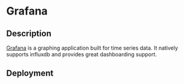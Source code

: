 # Grafana

## Description
[Grafana](http://grafana.org/) is a graphing application built for time series data. It natively supports influxdb and provides great dashboarding support.

## Deployment
